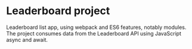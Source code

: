 # Leaderboard project
 Leaderboard list app, using webpack and ES6 features, notably modules. The project consumes data from the Leaderboard API using JavaScript async and await.

